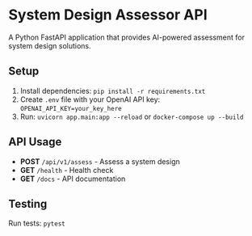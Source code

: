 # System Design Assessor API

A Python FastAPI application that provides AI-powered assessment for system design solutions.

## Setup

1. Install dependencies: `pip install -r requirements.txt`
2. Create `.env` file with your OpenAI API key: `OPENAI_API_KEY=your_key_here`
3. Run: `uvicorn app.main:app --reload` or `docker-compose up --build`

## API Usage

- **POST** `/api/v1/assess` - Assess a system design
- **GET** `/health` - Health check  
- **GET** `/docs` - API documentation

## Testing

Run tests: `pytest`
